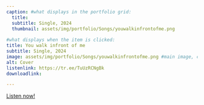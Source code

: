 ```yaml
---
caption: #what displays in the portfolio grid:
  title: 
  subtitle: Single, 2024
  thumbnail: assets/img/portfolio/Songs/youwalkinfrontofme.png
  
#what displays when the item is clicked:
title: You walk infront of me
subtitle: Single, 2024
image: assets/img/portfolio/Songs/youwalkinfrontofme.png #main image, can be a link or a file in assets/img/portfolio
alt: Cover
listenlink: https://tr.ee/TuUzRCNgBk
downloadlink: 

---
```


<a href="https://tr.ee/TuUzRCNgBk">Listen now!</a>


